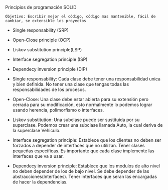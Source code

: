 Principios de programación SOLID

	Objetivo: Escribir mejor el código, código mas mantenible, fácil de cambiar, se extensible los proyectos
			  
- Single responsability (SRP)
- Open-Close principle (OCP)
- Liskov substitution principle(LSP)
- Interface segregation principle (ISP)
- Dependecy inversion principle (DIP)


 - Single responsability:
	Cada clase debe tener una responsabilidad unica y bien definida. No tener una clase que tengas todas las responsabilidades de los procesos.
	
 - Open-Close: 
	Una clase debe estar abierta para su extensión pero cerrada para su modificación, esto normalmente lo podemos lograr usando herencia, polimorfismo o interfaces.
	
 - Liskov substitution: 
	Una subclase puede ser sustituida por su superclase. Podemos crear una subclase llamada Auto, la cual deriva de la superclase Vehiculo.
	
 - Interface segregation principle:
	Establece que los clientes no deben ser forzados a depender de interfaces que no utilizan.
	Tener clases pequeñas especificas.
	Es importante que cada clase implemente las interfaces que va a usar.
	
 - Dependecy inversion principle:
	Establece que los modulos de alto nivel no deben depender de los de bajo nivel. Se debe depender de las abstracciones(Interfaces). 
	Tener interfaces que seran las encargadas de hacer la dependencias.
	